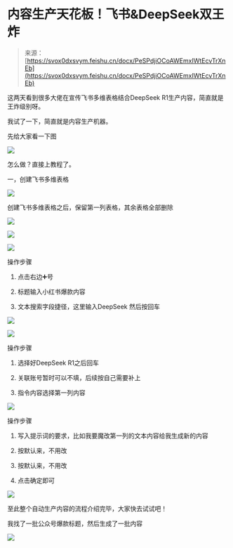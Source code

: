 # 内容生产天花板！飞书&DeepSeek双王炸

> 来源：[https://svox0dxsvym.feishu.cn/docx/PeSPdjiOCoAWEmxIWtEcvTrXnEb](https://svox0dxsvym.feishu.cn/docx/PeSPdjiOCoAWEmxIWtEcvTrXnEb)

这两天看到很多大佬在宣传飞书多维表格结合DeepSeek R1生产内容，简直就是王炸级别呀。

我试了一下，简直就是内容生产机器。

先给大家看一下图

![](img/ab829029fa145b63d5c1e5ca56bdb9c1.png)

怎么做？直接上教程了。

一，创建飞书多维表格

![](img/ca329aa7aefef2e2bf1bc137ade69548.png)

创建飞书多维表格之后，保留第一列表格，其余表格全部删除

![](img/52ecc084c1ee010a4583408baf281f27.png)

![](img/d27a36611ba25ac6bb0c786000243bb6.png)

![](img/fa3846a0728584d9538a9cade38f5e1a.png)

操作步骤

1.  点击右边➕号

1.  标题输入小红书爆款内容

1.  文本搜索字段捷径，这里输入DeepSeek 然后按回车

![](img/903e13f1843051a0b4263a30fabe73c8.png)

![](img/274c93fe14ac3849f2def33e1879b6bb.png)

操作步骤

1.  选择好DeepSeek R1之后回车

1.  关联账号暂时可以不填，后续按自己需要补上

1.  指令内容选择第一列内容

![](img/662d1c802b1e5b61caad23527d7a674a.png)

操作步骤

1.  写入提示词的要求，比如我要魔改第一列的文本内容给我生成新的内容

1.  按默认来，不用改

1.  按默认来，不用改

1.  点击确定即可

![](img/4b5b211bb94f638aafbda81e934e61a6.png)

至此整个自动生产内容的流程介绍完毕，大家快去试试吧！

我找了一批公众号爆款标题，然后生成了一批内容

![](img/b52e709dce743745cd12a0505e439233.png)